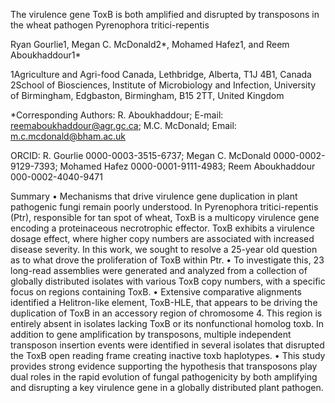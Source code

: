The virulence gene ToxB is both amplified and disrupted by transposons in the wheat pathogen Pyrenophora tritici-repentis

Ryan Gourlie1, Megan C. McDonald2*, Mohamed Hafez1, and Reem Aboukhaddour1*

1Agriculture and Agri-food Canada, Lethbridge, Alberta, T1J 4B1, Canada
2School of Biosciences, Institute of Microbiology and Infection, University of Birmingham, Edgbaston, Birmingham, B15 2TT, United Kingdom

*Corresponding Authors: R. Aboukhaddour; E-mail: reemaboukhaddour@agr.gc.ca; M.C. McDonald; Email: m.c.mcdonald@bham.ac.uk

ORCID: R. Gourlie 0000-0003-3515-6737; Megan C. McDonald 0000-0002-9129-7393; Mohamed Hafez 0000-0001-9111-4983; Reem Aboukhaddour 000-0002-4040-9471

Summary
•	Mechanisms that drive virulence gene duplication in plant pathogenic fungi remain poorly understood. In Pyrenophora tritici-repentis (Ptr), responsible for tan spot of wheat, ToxB is a multicopy virulence gene encoding a proteinaceous necrotrophic effector. ToxB exhibits a virulence dosage effect, where higher copy numbers are associated with increased disease severity. In this work, we sought to resolve a 25-year old question as to what drove the proliferation of ToxB within Ptr. 
•	To investigate this, 23 long-read assemblies were generated and analyzed from a collection of globally distributed isolates with various ToxB copy numbers, with a specific focus on regions containing ToxB. 
•	Extensive comparative alignments identified a Helitron-like element, ToxB-HLE, that appears to be driving the duplication of ToxB in an accessory region of chromosome 4. This region is entirely absent in isolates lacking ToxB or its nonfunctional homolog toxb. In addition to gene amplification by transposons, multiple independent transposon insertion events were identified in several isolates that disrupted the ToxB open reading frame creating inactive toxb haplotypes. 
•	This study provides strong evidence supporting the hypothesis that transposons play dual roles in the rapid evolution of fungal pathogenicity by both amplifying and disrupting a key virulence gene in a globally distributed plant pathogen. 

